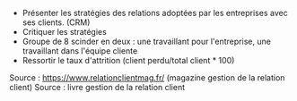
- Présenter les stratégies des relations adoptées par les entreprises avec ses clients. (CRM)
- Critiquer les stratégies
- Groupe de 8 scinder en deux : une travaillant pour l'entreprise, une travaillant dans l'équipe cliente
- Ressortir le taux d'attrition  (client perdu/total client * 100)

Source : https://www.relationclientmag.fr/ (magazine gestion de la relation client)
Source : livre gestion de la relation client



